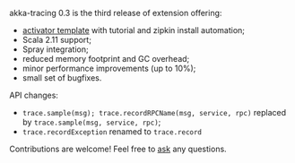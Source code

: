 akka-tracing 0.3 is the third release of extension offering:

* [activator template](https://github.com/levkhomich/activator-akka-tracing) with tutorial and zipkin install automation;
* Scala 2.11 support;
* Spray integration;
* reduced memory footprint and GC overhead;
* minor performance improvements (up to 10%);
* small set of bugfixes.

API changes:

* `trace.sample(msg); trace.recordRPCName(msg, service, rpc)` replaced by `trace.sample(msg, service, rpc)`;
* `trace.recordException` renamed to `trace.record`

Contributions are welcome! Feel free to [ask](https://twitter.com/levkhomich) any questions.

